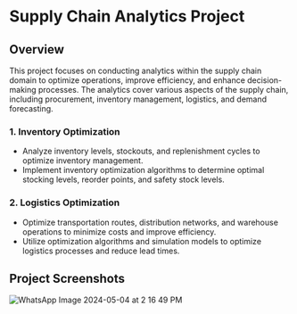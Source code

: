 # Supply Chain Analytics Project

## Overview

This project focuses on conducting analytics within the supply chain domain to optimize operations, improve efficiency, and enhance decision-making processes. The analytics cover various aspects of the supply chain, including procurement, inventory management, logistics, and demand forecasting.




### 1. Inventory Optimization

- Analyze inventory levels, stockouts, and replenishment cycles to optimize inventory management.
- Implement inventory optimization algorithms to determine optimal stocking levels, reorder points, and safety stock levels.



### 2. Logistics Optimization

- Optimize transportation routes, distribution networks, and warehouse operations to minimize costs and improve efficiency.
- Utilize optimization algorithms and simulation models to optimize logistics processes and reduce lead times.

## Project Screenshots

![WhatsApp Image 2024-05-04 at 2 16 49 PM](https://github.com/Tazibava/ABC-Analysis/assets/166983934/7b0bcaa4-76a8-47c6-8841-856f1caf7297)




